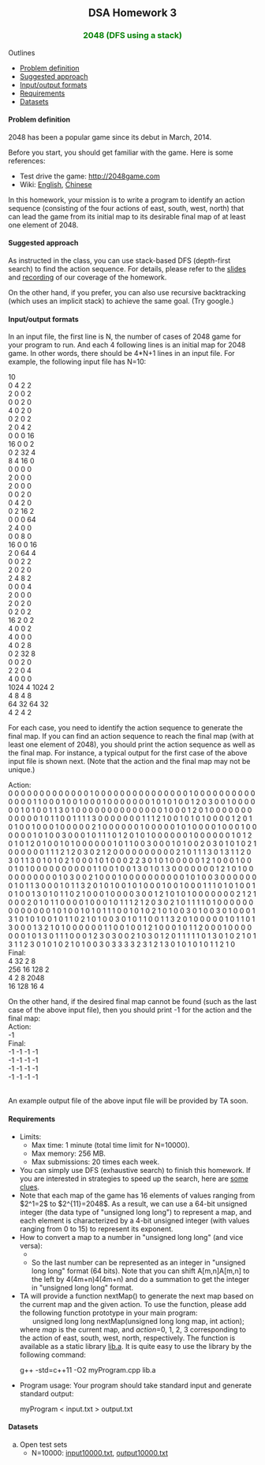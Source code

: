 

<body>


<center>
<h2>DSA Homework 3</h2>
</center>



<h3 align=center><font color=green>2048 (DFS using a stack)</font></h3>



Outlines
<ul>
<li><a href=index.asp#problemDefinition>Problem definition</a>
<li><a href=index.asp#suggestedApproach>Suggested approach</a>
<li><a href=index.asp#inputOutputFormat>Input/output formats</a>
<li><a href=index.asp#requirement>Requirements</a>
<li><a href=index.asp#dataset>Datasets</a>
</ul>

<a name=problemDefinition></a>
<h4>Problem definition</h4>

<p>2048 has been a popular game since its debut in March, 2014. <p>Before you start, you should get familiar with the game. Here is some references:
<ul>
<li>Test drive the game: <a href="http://2048game.com">http://2048game.com</a>
<li>Wiki: <a href="https://en.wikipedia.org/wiki/2048_(video_game)">English</a>, <a href="https://zh.wikipedia.org/wiki/2048">Chinese</a>
</ul>

In this homework, your mission is to write a program to identify an action sequence (consisting of the four actions of east, south, west, north) that can lead the game from its initial map to its desirable final map of at least one element of 2048.

<a name=suggestedApproach></a>
<h4>Suggested approach</h4>

<p>As instructed in the class, you can use stack-based DFS (depth-first search) to find the action sequence. For details, please refer to the <a href="/jang/courses/dsa/slide/2048.ppt">slides</a> and <a href="http://u.camdemy.com/media/12073">recording</a> of our coverage of the homework.

<p>On the other hand, if you prefer, you can also use recursive backtracking (which uses an implicit stack) to achieve the same goal. (Try google.)

<a name=inputOutputFormat></a>
<h4>Input/output formats</h4>
<p>In an input file, the first line is N, the number of cases of 2048 game for your program to run. And each 4 following lines is an initial map for 2048 game. In other words, there should be 4*N+1 lines in an input file. For example, the following input file has N=10:<br>

10<br>
0 4 2 2<br>
2 0 0 2<br>
0 0 2 0<br>
4 0 2 0<br>
0 2 0 2<br>
2 0 4 2<br>
0 0 0 16<br>
16 0 0 2<br>
0 2 32 4<br>
8 4 16 0<br>
0 0 0 0<br>
2 0 0 0<br>
2 0 0 0<br>
0 0 2 0<br>
0 4 2 0<br>
0 2 16 2<br>
0 0 0 64<br>
2 4 0 0<br>
0 0 8 0<br>
16 0 0 16<br>
2 0 64 4<br>
0 0 2 2<br>
2 0 2 0<br>
2 4 8 2<br>
0 0 0 4<br>
2 0 0 0<br>
2 0 2 0<br>
0 2 0 2<br>
16 2 0 2<br>
4 0 0 2<br>
4 0 0 0<br>
4 0 2 8<br>
0 2 32 8<br>
0 0 2 0<br>
2 2 0 4<br>
4 0 0 0<br>
1024 4 1024 2<br>
4 8 4 8<br>
64 32 64 32<br>
4 2 4 2<br>


<p>For each case, you need to identify the action sequence to generate the final map. If you can find an action sequence to reach the final map (with at least one element of 2048), you should print the action sequence as well as the final map. For instance, a typical output for the first case of the above input file is shown next. (Note that the action and the final map may not be unique.)

Action:<br>
0 0 0 0 0 0 0 0 0 0 0 0 0 1 0 0 0 0 0 0 0 0 0 0 0 0 0 0 0 1 0 0 0 0 0 0 0 0 0 0 0 0 0 0 1 1 0 0 0 1 0 0 1 0 0 0 1 0 0 0 0 0 0 0 1 0 1 0 1 0 0 1 2 0 3 0 0 1 0 0 0 0 0 0 1 0 1 0 0 1 1 3 0 1 0 0 0 0 0 0 0 0 0 0 0 0 0 0 1 0 0 0 1 2 0 1 0 0 0 0 0 0 0 0 0 0 0 0 1 0 1 1 0 0 1 1 1 1 3 0 0 0 0 0 0 0 1 1 1 2 1 0 0 1 0 1 0 1 0 0 0 0 1 2 0 1 0 1 0 0 1 0 0 0 1 0 0 0 0 0 2 1 0 0 0 0 0 0 1 0 0 0 0 0 1 0 1 0 0 0 0 1 0 0 0 1 0 0 0 0 0 0 1 0 1 0 0 3 0 0 0 1 0 1 1 1 0 1 2 0 1 0 1 0 0 0 0 0 0 1 0 0 0 0 0 0 1 0 1 2 0 1 0 1 2 0 1 0 0 1 0 1 0 0 0 0 0 0 1 0 1 1 0 0 3 0 0 0 1 0 1 0 0 2 0 3 0 1 0 1 0 2 1 0 0 0 0 0 0 1 1 1 2 1 2 0 3 0 2 1 2 0 0 0 0 0 0 0 0 0 0 2 1 0 1 1 1 3 0 1 3 1 1 2 0 3 0 1 1 3 0 1 0 1 0 2 1 0 0 0 1 0 1 0 0 0 2 2 3 0 1 0 1 0 0 0 0 0 1 2 1 0 0 0 1 0 0 0 1 0 1 0 0 0 0 0 0 0 0 0 0 1 1 0 0 1 0 0 1 3 0 1 0 1 3 0 0 0 0 0 0 0 1 2 1 0 1 0 0 0 0 0 0 0 0 0 0 1 0 3 0 0 2 1 0 0 0 1 0 0 0 0 0 0 0 0 0 0 1 0 1 0 0 3 0 0 0 0 0 0 0 1 0 1 1 3 0 0 0 1 0 1 1 3 2 0 1 0 1 0 0 1 0 1 0 0 0 1 0 0 1 0 0 0 1 1 1 0 1 0 1 0 0 1 0 1 0 0 1 3 0 1 0 1 1 0 2 1 0 0 0 1 0 0 0 0 3 0 0 1 2 1 0 1 0 1 0 0 0 0 0 0 0 2 1 2 1 0 0 0 2 0 1 0 1 1 0 0 0 0 1 0 0 0 1 0 1 1 1 2 1 2 0 3 0 2 1 0 1 1 1 1 0 1 0 0 0 0 0 0 0 0 0 0 0 0 0 1 0 1 0 0 1 0 1 0 1 1 1 0 0 1 0 1 0 2 1 0 1 0 0 3 0 1 0 0 3 0 1 0 0 0 1 3 1 0 1 0 1 0 0 1 0 1 1 0 2 1 0 1 0 0 3 0 1 0 1 1 0 0 1 1 3 2 0 1 0 0 0 0 0 1 0 1 1 0 1 3 0 0 0 1 3 2 1 0 1 0 0 0 0 0 0 1 1 0 0 1 0 0 1 2 1 0 0 0 1 0 1 1 2 0 0 0 1 0 0 0 0 0 0 0 1 0 1 3 0 1 1 1 0 0 0 1 2 3 0 3 0 0 2 1 0 3 0 1 2 0 1 1 1 1 1 0 1 3 0 1 0 2 1 0 1 3 1 1 2 3 0 1 0 1 0 2 1 0 1 0 0 3 0 3 3 3 3 2 3 1 2 1 3 0 1 0 1 0 1 0 1 1 2 1 0
<br>Final:<br>
4 32 2 8<br>
256 16 128 2<br>
4 2 8 2048<br>
16 128 16 4<br>

On the other hand, if the desired final map cannot be found (such as the last case of the above input file), then you should print -1 for the action and the final map:
<br>
Action:<br>
-1<br>
Final:<br>
-1 -1 -1 -1<br>
-1 -1 -1 -1<br>
-1 -1 -1 -1<br>
-1 -1 -1 -1<br>

<br>
An example output file of the above input file will be provided by TA soon.

<a name=requirement></a>
<h4>Requirements</h4>
<ul>
<li>Limits:
	<ul>
	<li>Max time: 1 minute (total time limit for N=10000).
	<li>Max memory: 256 MB.
	<li>Max submissions: 20 times each week.
	</ul>
<li>You can simply use DFS (exhaustive search) to finish this homework. If you are interested in strategies to speed up the search, here are <a href="http://stackoverflow.com/questions/22342854/what-is-the-optimal-algorithm-for-the-game-2048">some clues</a>.
<li>Note that each map of the game has 16 elements of values ranging from $2^1=2$ to $2^{11}=2048$. As a result, we can use a 64-bit unsigned integer (the data type of "unsigned long long") to represent a map, and each element is characterized by a 4-bit unsigned integer (with values ranging from 0 to 15) to represent its exponent.
<li>How to convert a map to a number in "unsigned long long" (and vice versa):
<ul>
<li><img scr="2048.gif">

<li>So the last number can be represented as an integer in "unsigned long long" format (64 bits). Note that you can shift A[m,n]A[m,n] to the left by 4(4m+n)4(4m+n) and do a summation to get the integer in "unsigned long long" format.
</ul>
<li>TA will provide a function nextMap() to generate the next map based on the current map and the given action. To use the function, please add the following function prototype in your main program:
<center>
unsigned long long nextMap(unsigned long long map, int action);
</center>
where <i>map</i> is the current map, and <i>action</i>=0, 1, 2, 3 corresponding to the action of east, south, west, north, respectively. The function is available as a static library <a href="https://github.com/plsmaop/DSA/raw/master/hw03/lib.a">lib.a</a>. It is quite easy to use the library by the following command:
<p>
g++ -std=c++11 -O2 myProgram.cpp lib.a
</p>
<li>Program usage: Your program should take standard input and generate standard output:
<p>
	myProgram < input.txt > output.txt
	</p>
</ul>


<a name=dataset></a>
<h4>Datasets</h4>
<ol type=a>
<li>Open test sets
	<ul>
	<li>N=10000: <a href="https://github.com/plsmaop/DSA/raw/master/hw03/input10000.txt">input10000.txt</a>, <a href="https://github.com/plsmaop/DSA/raw/master/hw03/output10000.txt">output10000.txt</a>
	</ul>
</ol>

</ol>


</font>
</body>
</html>
